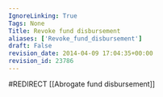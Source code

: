 ```yaml
---
IgnoreLinking: True
Tags: None
Title: Revoke fund disbursement
aliases: ['Revoke_fund_disbursement']
draft: False
revision_date: 2014-04-09 17:04:35+00:00
revision_id: 23786
---
```


#REDIRECT [[Abrogate fund disbursement]]